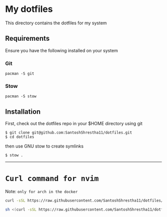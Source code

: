 # My dotfiles

This directory contains the dotfiles for my system

## Requirements

Ensure you have the following installed on your system

### Git

```
pacman -S git
```

### Stow

```
pacman -S stow
```

## Installation

First, check out the dotfiles repo in your $HOME directory using git

```
$ git clone git@github.com:SantoshShrestha11/dotfiles.git
$ cd dotfiles
```

then use GNU stow to create symlinks

```
$ stow .
```

---

# `Curl command for nvim `

Note: `only for arch in the docker`

```bash
curl -sSL https://raw.githubusercontent.com/SantoshShrestha11/dotfiles/refs/heads/main/bin/.local/scripts/nvim_install| bash
```

```sh
sh <(curl -sSL https://raw.githubusercontent.com/SantoshShrestha11/dotfiles/refs/heads/main/bin/.local/scripts/nvim_install)
```
